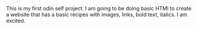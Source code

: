 This is my first odin self project. I am going to be doing basic HTMl to 
create a website that has a basic recipes with images, links, bold text, italics. 
I am excited. 
